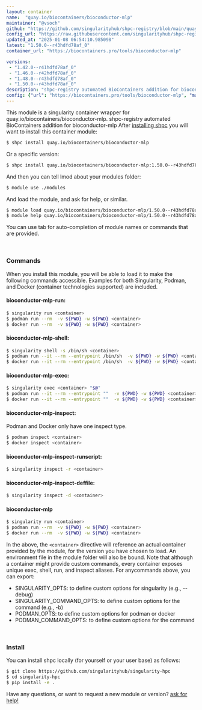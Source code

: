 ```yaml
---
layout: container
name:  "quay.io/biocontainers/bioconductor-mlp"
maintainer: "@vsoch"
github: "https://github.com/singularityhub/shpc-registry/blob/main/quay.io/biocontainers/bioconductor-mlp/container.yaml"
config_url: "https://raw.githubusercontent.com/singularityhub/shpc-registry/main/quay.io/biocontainers/bioconductor-mlp/container.yaml"
updated_at: "2025-01-08 06:54:10.985098"
latest: "1.50.0--r43hdfd78af_0"
container_url: "https://biocontainers.pro/tools/bioconductor-mlp"

versions:
 - "1.42.0--r41hdfd78af_0"
 - "1.46.0--r42hdfd78af_0"
 - "1.48.0--r43hdfd78af_0"
 - "1.50.0--r43hdfd78af_0"
description: "shpc-registry automated BioContainers addition for bioconductor-mlp"
config: {"url": "https://biocontainers.pro/tools/bioconductor-mlp", "maintainer": "@vsoch", "description": "shpc-registry automated BioContainers addition for bioconductor-mlp", "latest": {"1.50.0--r43hdfd78af_0": "sha256:35ba050ca9f59bfc892550b71fda375a9de70f6338d3d377059255b4f983d5cb"}, "tags": {"1.42.0--r41hdfd78af_0": "sha256:d81f68d39ce74fe64e33401aa14f090a90edde9214041d0c9730143b68c915e1", "1.46.0--r42hdfd78af_0": "sha256:522ee36dffdecd99fd512fe072adace1c0c5f726c2939a0396e856617cde816c", "1.48.0--r43hdfd78af_0": "sha256:273c7e99b856bfa2a03736f94f101c3ae31917f6130326279438f44071cb28aa", "1.50.0--r43hdfd78af_0": "sha256:35ba050ca9f59bfc892550b71fda375a9de70f6338d3d377059255b4f983d5cb"}, "docker": "quay.io/biocontainers/bioconductor-mlp"}
---
```


This module is a singularity container wrapper for quay.io/biocontainers/bioconductor-mlp.
shpc-registry automated BioContainers addition for bioconductor-mlp
After [installing shpc](#install) you will want to install this container module:


```bash
$ shpc install quay.io/biocontainers/bioconductor-mlp
```

Or a specific version:

```bash
$ shpc install quay.io/biocontainers/bioconductor-mlp:1.50.0--r43hdfd78af_0
```

And then you can tell lmod about your modules folder:

```bash
$ module use ./modules
```

And load the module, and ask for help, or similar.

```bash
$ module load quay.io/biocontainers/bioconductor-mlp/1.50.0--r43hdfd78af_0
$ module help quay.io/biocontainers/bioconductor-mlp/1.50.0--r43hdfd78af_0
```

You can use tab for auto-completion of module names or commands that are provided.

<br>

### Commands

When you install this module, you will be able to load it to make the following commands accessible.
Examples for both Singularity, Podman, and Docker (container technologies supported) are included.

#### bioconductor-mlp-run:

```bash
$ singularity run <container>
$ podman run --rm  -v ${PWD} -w ${PWD} <container>
$ docker run --rm  -v ${PWD} -w ${PWD} <container>
```

#### bioconductor-mlp-shell:

```bash
$ singularity shell -s /bin/sh <container>
$ podman run --it --rm --entrypoint /bin/sh  -v ${PWD} -w ${PWD} <container>
$ docker run --it --rm --entrypoint /bin/sh  -v ${PWD} -w ${PWD} <container>
```

#### bioconductor-mlp-exec:

```bash
$ singularity exec <container> "$@"
$ podman run --it --rm --entrypoint ""  -v ${PWD} -w ${PWD} <container> "$@"
$ docker run --it --rm --entrypoint ""  -v ${PWD} -w ${PWD} <container> "$@"
```

#### bioconductor-mlp-inspect:

Podman and Docker only have one inspect type.

```bash
$ podman inspect <container>
$ docker inspect <container>
```

#### bioconductor-mlp-inspect-runscript:

```bash
$ singularity inspect -r <container>
```

#### bioconductor-mlp-inspect-deffile:

```bash
$ singularity inspect -d <container>
```



#### bioconductor-mlp

```bash
$ singularity run <container>
$ podman run --rm  -v ${PWD} -w ${PWD} <container>
$ docker run --rm  -v ${PWD} -w ${PWD} <container>
```


In the above, the `<container>` directive will reference an actual container provided
by the module, for the version you have chosen to load. An environment file in the
module folder will also be bound. Note that although a container
might provide custom commands, every container exposes unique exec, shell, run, and
inspect aliases. For anycommands above, you can export:

 - SINGULARITY_OPTS: to define custom options for singularity (e.g., --debug)
 - SINGULARITY_COMMAND_OPTS: to define custom options for the command (e.g., -b)
 - PODMAN_OPTS: to define custom options for podman or docker
 - PODMAN_COMMAND_OPTS: to define custom options for the command

<br>

### Install

You can install shpc locally (for yourself or your user base) as follows:

```bash
$ git clone https://github.com/singularityhub/singularity-hpc
$ cd singularity-hpc
$ pip install -e .
```

Have any questions, or want to request a new module or version? [ask for help!](https://github.com/singularityhub/singularity-hpc/issues)